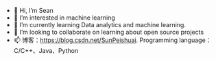 - 👋 Hi, I’m Sean
- 👀 I’m interested in machine learning
- 🌱 I’m currently learning Data analytics and machine learning.
- 💞️ I’m looking to collaborate on learning about open source projects
- 📫 博客：https://blog.csdn.net/SunPeishuai.
Programming language：C/C++、Java、Python

